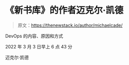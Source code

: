 # 《新书库》的作者迈克尔·凯德

> 原文：<https://thenewstack.io/author/michaelcade/>

DevOps 的内容、原因和方式

2022 年 3 月 3 日早上 6 点 43 分

迈克尔·凯德